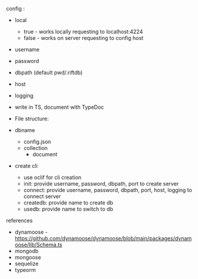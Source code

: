 config :

- local
  - true - works locally requesting to localhost:4224
  - false - works on server requesting to config host
- username
- password
- dbpath (default pwd/.riftdb)
- host
- logging

- write in TS, document with TypeDoc

- File structure:
- dbname

  - config.json
  - collection
    - document

- create cli
  - use oclif for cli creation
  - init: provide username, password, dbpath, port to create server
  - connect: provide username, password, dbpath, port, host, logging to connect server
  - createdb: provide name to create db
  - usedb: provide name to switch to db

references

- dynamoose - https://github.com/dynamoose/dynamoose/blob/main/packages/dynamoose/lib/Schema.ts
- mongodb
- mongoose
- sequelize
- typeorm

